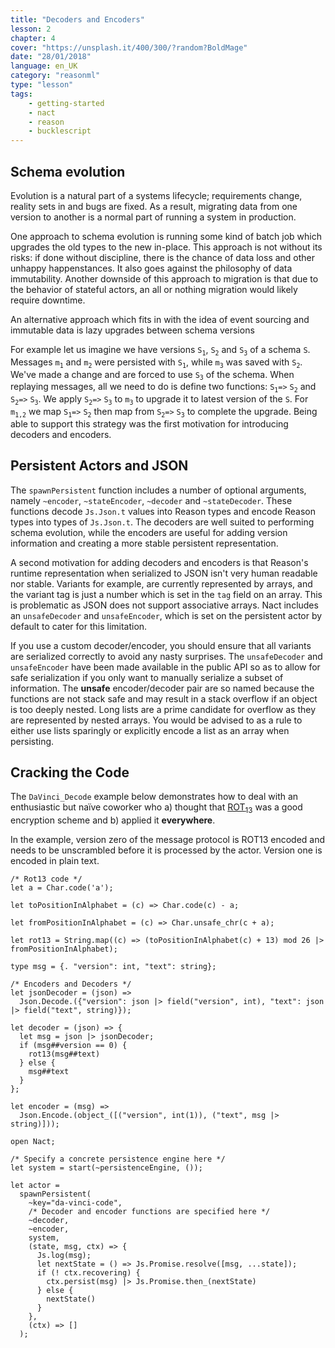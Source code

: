 ```yaml
---
title: "Decoders and Encoders"
lesson: 2
chapter: 4
cover: "https://unsplash.it/400/300/?random?BoldMage"
date: "28/01/2018"
language: en_UK
category: "reasonml"
type: "lesson"
tags:
    - getting-started
    - nact
    - reason
    - bucklescript
---
```

## Schema evolution 
Evolution is a natural part of a systems lifecycle; requirements change, reality sets in and bugs are fixed. 
As a result, migrating data from one version to another is a normal part of running a system in production.

One approach to schema evolution is running some kind of batch job which upgrades the old types to the new in-place.
This approach is not without its risks: if done without discipline, there is the chance of data loss and other unhappy happenstances. It also goes against the philosophy of data immutability. Another downside of this approach to migration is that due to  the behavior of stateful actors, an all or nothing migration would likely require downtime.  

An alternative approach which fits in with the idea of event sourcing and immutable data is lazy upgrades between schema versions

For example let us imagine we have versions `S`<sub>`1`</sub>, `S`<sub>`2`</sub> and `S`<sub>`3`</sub> of a schema `S`. Messages `m`<sub>`1`</sub> and `m`<sub>`2`</sub> were persisted with `S`<sub>`1`</sub>, while `m`<sub>`3`</sub> was saved with `S`<sub>`2`</sub>. We've made a change and are forced to use `S`<sub>`3`</sub> of the schema. When replaying messages, all we need to do is define two functions: `S`<sub>`1`</sub>` => ` `S`<sub>`2`</sub> and `S`<sub>`2`</sub>` => ` `S`<sub>`3`</sub>. We apply `S`<sub>`2`</sub>` => ` `S`<sub>`3`</sub> to `m`<sub>`3`</sub> to upgrade it to latest version of the `S`. For `m`<sub>`1,2`</sub> we map `S`<sub>`1`</sub>` => ` `S`<sub>`2`</sub> then map from `S`<sub>`2`</sub>` => ` `S`<sub>`3`</sub> to complete the upgrade. Being able to support this strategy was the first motivation for introducing decoders and encoders.

## Persistent Actors and JSON

The `spawnPersistent` function includes a number of optional arguments, namely `~encoder`, `~stateEncoder`, `~decoder` and `~stateDecoder`. These functions decode `Js.Json.t` values into Reason types and encode Reason types into types of `Js.Json.t`. The decoders are well suited to performing schema evolution, while the encoders are useful for adding version information and creating a more stable persistent representation. 

A second motivation for adding decoders and encoders is that Reason's runtime representation when serialized to JSON isn't very human readable nor stable. Variants for example, are currently represented by arrays, and the variant tag is just a number which is set in the `tag` field on an array. This is problematic as JSON does not support associative arrays. Nact includes an `unsafeDecoder` and `unsafeEncoder`, which is set on the persistent actor by default to cater for this limitation. 

If you use a custom decoder/encoder, you should ensure that all variants are serialized correctly to avoid any nasty surprises. The `unsafeDecoder` and `unsafeEncoder` have been made available in the public API so as to allow for safe serialization if you only want to manually serialize a subset of information. The  **unsafe** encoder/decoder pair are so named because the functions are not stack safe and may result in a stack overflow if an object is too deeply nested. Long lists are a prime candidate for overflow as they are represented by nested arrays. You would be advised to as a rule to either use lists sparingly or explicitly encode a list as an array when persisting.

## Cracking the Code
The `DaVinci_Decode` example below demonstrates how to deal with an enthusiastic but naïve coworker who a) thought that [ROT<sub>13</sub>](https://en.wikipedia.org/wiki/ROT13) was a good encryption scheme and b) applied it **everywhere**. 

In the example, version zero of the message protocol is ROT13 encoded and needs to be unscrambled before 
it is processed by the actor. Version one is encoded in plain text.

```reason
/* Rot13 code */
let a = Char.code('a');

let toPositionInAlphabet = (c) => Char.code(c) - a;

let fromPositionInAlphabet = (c) => Char.unsafe_chr(c + a);

let rot13 = String.map((c) => (toPositionInAlphabet(c) + 13) mod 26 |> fromPositionInAlphabet);

type msg = {. "version": int, "text": string};

/* Encoders and Decoders */
let jsonDecoder = (json) =>
  Json.Decode.({"version": json |> field("version", int), "text": json |> field("text", string)});

let decoder = (json) => {
  let msg = json |> jsonDecoder;
  if (msg##version == 0) {
    rot13(msg##text)
  } else {
    msg##text
  }
};

let encoder = (msg) =>
  Json.Encode.(object_([("version", int(1)), ("text", msg |> string)]));

open Nact;

/* Specify a concrete persistence engine here */
let system = start(~persistenceEngine, ());

let actor =
  spawnPersistent(
    ~key="da-vinci-code",    
    /* Decoder and encoder functions are specified here */
    ~decoder,    
    ~encoder,
    system,
    (state, msg, ctx) => {
      Js.log(msg);
      let nextState = () => Js.Promise.resolve([msg, ...state]);
      if (! ctx.recovering) {
        ctx.persist(msg) |> Js.Promise.then_(nextState)
      } else {
        nextState()
      }
    },
    (ctx) => []
  );
```

